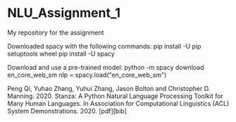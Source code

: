 # NLU_Assignment_1
My repository for the assignment

Downloaded spacy with the following commands:
pip install -U pip setuptools wheel
pip install -U spacy

Download and use a pre-trained model:
python -m spacy download en_core_web_sm
nlp = spacy.load("en_core_web_sm")


Peng Qi, Yuhao Zhang, Yuhui Zhang, Jason Bolton and Christopher D. Manning. 2020. Stanza: A Python Natural Language Processing Toolkit for Many Human Languages. In Association for Computational Linguistics (ACL) System Demonstrations. 2020. [pdf][bib]